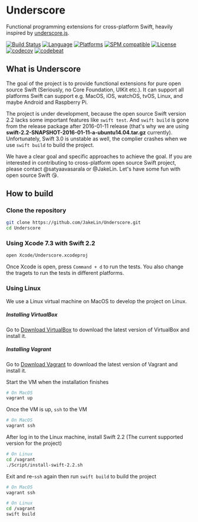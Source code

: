 # Underscore
Functional programming extensions for cross-platform Swift, heavily inspired by [underscore.js](http://underscorejs.org/).

[![Build Status](https://travis-ci.org/JakeLin/Underscore.svg?branch=master)](https://travis-ci.org/JakeLin/Underscore)
[![Language](https://img.shields.io/badge/language-Swift%202.2-orange.svg)](https://swift.org/)
[![Platforms](https://img.shields.io/badge/platform-macos%20%7C%20ios%20%7C%20watchos%20%7C%20tvos%20%7C%20linux-lightgrey.svg)](https://swift.org/about/#platform-support)
[![SPM compatible](https://img.shields.io/badge/SPM-compatible-4BC51D.svg?style=flat)](https://github.com/apple/swift-package-manager)
[![License](https://img.shields.io/github/license/JakeLin/IBAnimatable.svg?style=flat)](https://github.com/JakeLin/Underscore/blob/master/LICENSE)
[![codecov](https://codecov.io/gh/JakeLin/Underscore/branch/master/graph/badge.svg)](https://codecov.io/gh/JakeLin/Underscore)
[![codebeat](https://codebeat.co/badges/44a5f7cb-b2c4-44f1-a1bf-7ddfdb8e4cde)](https://codebeat.co/projects/github-com-jakelin-underscore)

## What is Underscore
The goal of the project is to provide functional extensions for pure open source Swift (Seriously, no Core Foundation, UIKit etc.). It can support all platforms Swift can support e.g. MacOS, iOS, watchOS, tvOS, Linux, and maybe Android and Raspberry Pi.

The project is under development, because the open source Swift version 2.2 lacks some important features like `swift test`. And `swift build` is gone from the release package after 2016-01-11 release (that's why we are using **swift-2.2-SNAPSHOT-2016-01-11-a-ubuntu14.04.tar.gz** currently). Unfortunately, Swift 3.0 is unstable as well, the complier crashes when we use `swift build` to build the project.

We have a clear goal and specific approaches to achieve the goal. If you are interested in contributing to cross-platform open source Swift project, please contact @satyaavasarala or @JakeLin. Let's have some fun with open source Swift 😘.

## How to build

### Clone the repository
```bash
git clone https://github.com/JakeLin/Underscore.git
cd Underscore
```

### Using Xcode 7.3 with Swift 2.2
```bash
open Xcode/Underscore.xcodeproj
```

Once Xcode is open, press `Command + d` to run the tests. You also change the tragets to run the tests in different platforms.

### Using Linux

We use a Linux virtual machine on MacOS to develop the project on Linux.

##### Installing VirtualBox
Go to [Download VirtualBox](https://www.virtualbox.org/wiki/Downloads) to download the latest version of VirtualBox and install it.

##### Installing Vagrant
Go to [Download Vagrant](https://www.vagrantup.com/downloads.html) to download the latest version of Vagrant and install it.

Start the VM when the installation finishes

```bash
# On MacOS
vagrant up 
```

Once the VM is up, `ssh` to the VM

```bash
# On MacOS
vagrant ssh
```

After log in to the Linux machine, install Swift 2.2 (The current supported version for the project)

```bash
# On Linux
cd /vagrant
./Script/install-swift-2.2.sh
```

Exit and re-`ssh` again then run `swift build` to build the project

```bash
# On MacOS
vagrant ssh
```

```bash
# On Linux
cd /vagrant
swift build
```



